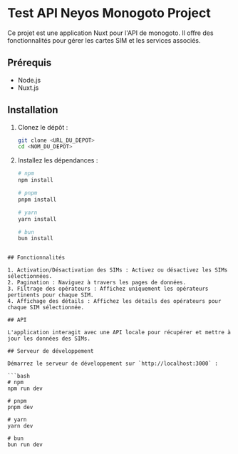 # Test API Neyos Monogoto Project

Ce projet est une application Nuxt pour l'API de monogoto. Il offre des fonctionnalités pour gérer les cartes SIM et les services associés.

## Prérequis

- Node.js
- Nuxt.js

## Installation

1. Clonez le dépôt :
    ```bash
    git clone <URL_DU_DEPOT>
    cd <NOM_DU_DEPOT>
    ```

2. Installez les dépendances :
    ```bash
    # npm
    npm install

    # pnpm
    pnpm install

    # yarn
    yarn install

    # bun
    bun install
  ```

## Fonctionnalités

1. Activation/Désactivation des SIMs : Activez ou désactivez les SIMs sélectionnées.
2. Pagination : Naviguez à travers les pages de données.
3. Filtrage des opérateurs : Affichez uniquement les opérateurs pertinents pour chaque SIM.
4. Affichage des détails : Affichez les détails des opérateurs pour chaque SIM sélectionnée.

## API

L'application interagit avec une API locale pour récupérer et mettre à jour les données des SIMs.

## Serveur de développement

Démarrez le serveur de développement sur `http://localhost:3000` :

```bash
# npm
npm run dev

# pnpm
pnpm dev

# yarn
yarn dev

# bun
bun run dev

